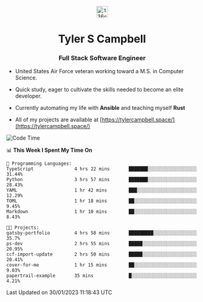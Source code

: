 <p align="center">
<a href="https://www.linkedin.com/in/t36campbell" target="blank"><img align="center" src="https://ik.imagekit.io/t36campbell/Portfolio/linkedin.png.original_m8bbGgPh6.png" alt="t36campbell" height="30" width="30" /></a>
</p>
<h1 align="center">Tyler S Campbell</h1>
<h3 align="center">Full Stack Software Engineer</h3>

* United States Air Force veteran working toward a M.S. in Computer Science.

* Quick study, eager to cultivate the skills needed to become an elite developer.

* Currently automating my life with **Ansible** and teaching myself **Rust**

* All of my projects are available at [https://tylercampbell.space/](https://tylercampbell.space/)

<!--START_SECTION:waka-->
![Code Time](http://img.shields.io/badge/Code%20Time-2%2C129%20hrs%2026%20mins-blue)

📊 **This Week I Spent My Time On** 

```text
💬 Programming Languages: 
TypeScript               4 hrs 22 mins       ███████░░░░░░░░░░░░░░░░░░   31.44% 
Python                   3 hrs 57 mins       ███████░░░░░░░░░░░░░░░░░░   28.43% 
YAML                     1 hr 42 mins        ███░░░░░░░░░░░░░░░░░░░░░░   12.29% 
TOML                     1 hr 18 mins        ██░░░░░░░░░░░░░░░░░░░░░░░   9.45% 
Markdown                 1 hr 10 mins        ██░░░░░░░░░░░░░░░░░░░░░░░   8.43%

🐱‍💻 Projects: 
gatsby-portfolio         4 hrs 58 mins       █████████░░░░░░░░░░░░░░░░   35.7% 
ps-dev                   2 hrs 55 mins       █████░░░░░░░░░░░░░░░░░░░░   20.95% 
ccf-import-update        2 hrs 50 mins       █████░░░░░░░░░░░░░░░░░░░░   20.41% 
cover-for-me             1 hr 15 mins        ██░░░░░░░░░░░░░░░░░░░░░░░   9.03% 
papertrail-example       35 mins             █░░░░░░░░░░░░░░░░░░░░░░░░   4.21%

```


 Last Updated on 30/01/2023 11:18:43 UTC
<!--END_SECTION:waka-->
